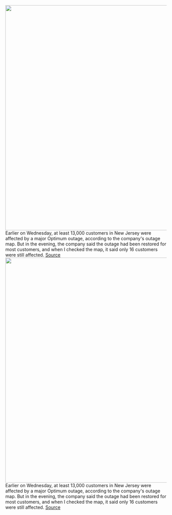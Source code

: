 <img src='https://cdn.vox-cdn.com/thumbor/kZsAJbEyuLfwU11iuDE_NWOcRiM=/0x0:2040x1360/1200x800/filters:focal(857x517:1183x843)/cdn.vox-cdn.com/uploads/chorus_image/image/71104838/acastro__171016_1777_0001_v5.0.jpg' width='700px' /><br/>
Earlier on Wednesday, at least 13,000 customers in New Jersey were affected by a major Optimum outage, according to the company's outage map. But in the evening, the company said the outage had been restored for most customers, and when I checked the map, it said only 16 customers were still affected.
<a href='https://www.theverge.com/2022/7/13/23207421/optimum-outage-new-jersey-parsippany-troy-hills-boonton'> Source <a/><img src='https://cdn.vox-cdn.com/thumbor/kZsAJbEyuLfwU11iuDE_NWOcRiM=/0x0:2040x1360/1200x800/filters:focal(857x517:1183x843)/cdn.vox-cdn.com/uploads/chorus_image/image/71104838/acastro__171016_1777_0001_v5.0.jpg' width='700px' /><br/>
Earlier on Wednesday, at least 13,000 customers in New Jersey were affected by a major Optimum outage, according to the company's outage map. But in the evening, the company said the outage had been restored for most customers, and when I checked the map, it said only 16 customers were still affected.
<a href='https://www.theverge.com/2022/7/13/23207421/optimum-outage-new-jersey-parsippany-troy-hills-boonton'> Source <a/>